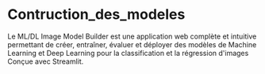 # Contruction_des_modeles
Le ML/DL Image Model Builder est une application web complète et intuitive permettant de créer, entraîner, évaluer et déployer des modèles de Machine Learning et Deep Learning pour la classification et la régression d'images Conçue avec Streamlit.
